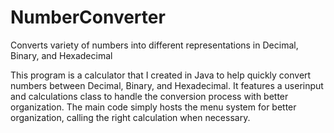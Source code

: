 # NumberConverter
Converts variety of numbers into different representations in Decimal, Binary, and Hexadecimal

This program is a calculator that I created in Java to help quickly convert numbers between Decimal, Binary, and Hexadecimal.
It features a userinput and calculations class to handle the conversion process with better organization.
The main code simply hosts the menu system for better organization, calling the right calculation when necessary.
